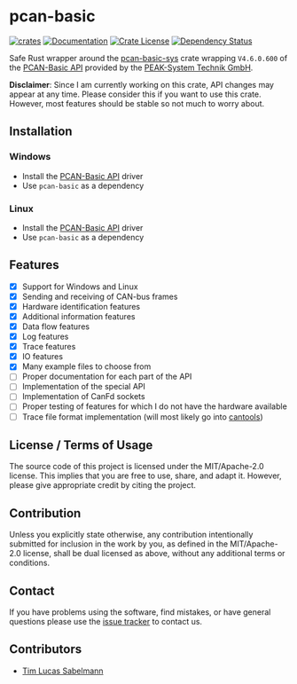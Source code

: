 # pcan-basic

[![crates](https://img.shields.io/crates/v/pcan-basic.svg)](https://crates.io/crates/pcan-basic)
[![Documentation](https://img.shields.io/docsrs/pcan-basic.svg)](https://docs.rs/pcan-basic)
[![Crate License](https://img.shields.io/crates/l/pcan-basic.svg)](https://crates.io/crates/pcan-basic)
[![Dependency Status](https://deps.rs/repo/github/tsabelmann/pcan-basic/status.svg)](https://deps.rs/repo/github/tsabelmann/pcan-basic)

Safe Rust wrapper around the [pcan-basic-sys](https://github.com/tsabelmann/pcan-basic-sys) crate wrapping `V4.6.0.600` of the [PCAN-Basic API](https://www.peak-system.com/PCAN-Basic.239.0.html) provided by the [PEAK-System Technik GmbH](https://www.peak-system.com/).

**Disclaimer**: Since I am currently working on this crate, API changes may appear at any time. Please consider this if
you want to use this crate. However, most features should be stable so not much to worry about.

## Installation

### Windows

- Install the [PCAN-Basic API](https://www.peak-system.com/quick/DrvSetup) driver
- Use `pcan-basic` as a dependency

### Linux

- Install the [PCAN-Basic API](http://www.peak-system.com/fileadmin/media/linux/files/peak-linux-driver-8.14.0.tar.gz) driver
- Use `pcan-basic` as a dependency

## Features

- [x] Support for Windows and Linux
- [x] Sending and receiving of CAN-bus frames
- [x] Hardware identification features
- [x] Additional information features
- [x] Data flow features
- [x] Log features
- [x] Trace features
- [x] IO features
- [x] Many example files to choose from
- [ ] Proper documentation for each part of the API
- [ ] Implementation of the special API 
- [ ] Implementation of CanFd sockets
- [ ] Proper testing of features for which I do not have the hardware available 
- [ ] Trace file format implementation (will most likely go into [cantools](https://github.com/tsabelmann/cantools-rs))

## License / Terms of Usage

The source code of this project is licensed under the MIT/Apache-2.0 license. This implies that you are free to use, share, and adapt it. However, please give appropriate credit by citing the project.

## Contribution

Unless you explicitly state otherwise, any contribution intentionally submitted for inclusion in the work by you, as defined in the MIT/Apache-2.0 license, shall be dual licensed as above, without any additional terms or conditions.

## Contact

If you have problems using the software, find mistakes, or have general questions please use the [issue tracker](https://github.com/tsabelmann/pcan-basic/issues) to contact us.

## Contributors

* [Tim Lucas Sabelmann](https://github.com/tsabelmann)

